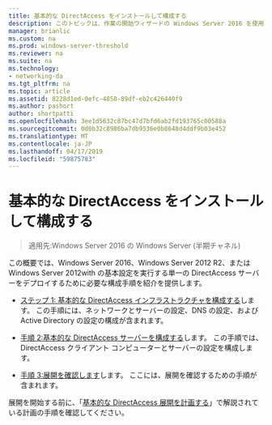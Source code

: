 ```yaml
---
title: 基本的な DirectAccess をインストールして構成する
description: このトピックは、作業の開始ウィザードの Windows Server 2016 を使用して単一の DirectAccess サーバー展開ガイドの一部です。
manager: brianlic
ms.custom: na
ms.prod: windows-server-threshold
ms.reviewer: na
ms.suite: na
ms.technology:
- networking-da
ms.tgt_pltfrm: na
ms.topic: article
ms.assetid: 8228d1ed-0efc-4858-89df-eb2c426440f9
ms.author: pashort
author: shortpatti
ms.openlocfilehash: 3ee1d5632c87bc47d7bfd6ab2fd193765c00588a
ms.sourcegitcommit: 0d0b32c8986ba7db9536e0b8648d4ddf9b03e452
ms.translationtype: MT
ms.contentlocale: ja-JP
ms.lasthandoff: 04/17/2019
ms.locfileid: "59875783"
---
```

# <a name="install-and-configure-basic-directaccess"></a>基本的な DirectAccess をインストールして構成する

>適用先:Windows Server 2016 の Windows Server (半期チャネル)

この概要では、Windows Server 2016、Windows Server 2012 R2、または Windows Server 2012with の基本設定を実行する単一の DirectAccess サーバーをデプロイするために必要な構成手順を紹介を提供します。  
  
-   [ステップ 1: 基本的な DirectAccess インフラストラクチャを構成する](da-basic-configure-s1-infrastructure.md)します。 この手順には、ネットワークとサーバーの設定、DNS の設定、および Active Directory の設定の構成が含まれます。  
  
-   [手順 2:基本的な DirectAccess サーバーを構成する](da-basic-configure-s2-server.md)します。 この手順では、DirectAccess クライアント コンピューターとサーバーの設定を構成します。  
  
-   [手順 3:展開を確認します](da-basic-configure-s3-verify.md)します。 ここには、展開を確認するための手順が含まれます。  
  
展開を開始する前に、「[基本的な DirectAccess 展開を計画する](Plan-a-Basic-DirectAccess-Deployment.md)」で解説されている計画の手順を確認してください。  
  


